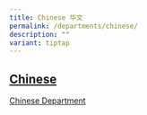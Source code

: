 ```yaml
---
title: Chinese 华文
permalink: /departments/chinese/
description: ""
variant: tiptap
---
```

## [Chinese](https://www.mbschinese.net/) 
[Chinese Department](https://www.mbschinese.net/)
